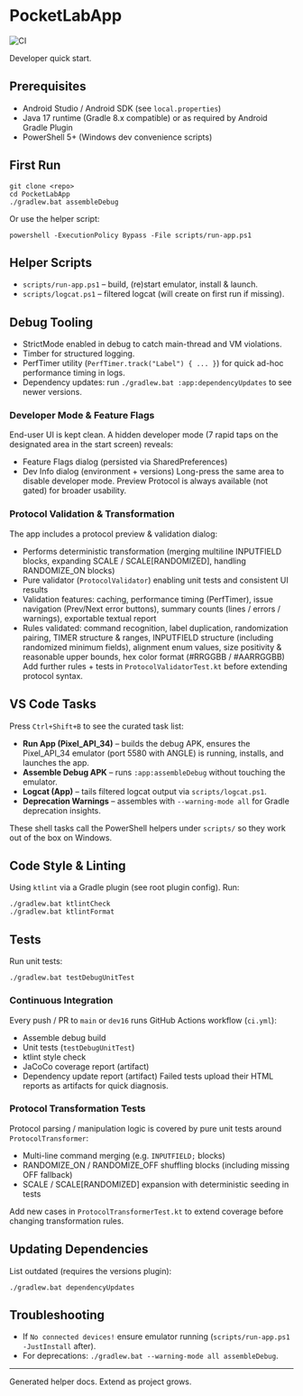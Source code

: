 # PocketLabApp

![CI](https://github.com/lkacz/PocketLabApp/actions/workflows/ci.yml/badge.svg)
<!-- Coverage badge placeholder (can be updated with shields.io + action in future) -->


Developer quick start.

## Prerequisites
- Android Studio / Android SDK (see `local.properties`)
- Java 17 runtime (Gradle 8.x compatible) or as required by Android Gradle Plugin
- PowerShell 5+ (Windows dev convenience scripts)

## First Run
```
git clone <repo>
cd PocketLabApp
./gradlew.bat assembleDebug
```
Or use the helper script:
```
powershell -ExecutionPolicy Bypass -File scripts/run-app.ps1
```

## Helper Scripts
- `scripts/run-app.ps1` – build, (re)start emulator, install & launch.
- `scripts/logcat.ps1` – filtered logcat (will create on first run if missing).

## Debug Tooling
- StrictMode enabled in debug to catch main-thread and VM violations.
- Timber for structured logging.
- PerfTimer utility (`PerfTimer.track("Label") { ... }`) for quick ad-hoc performance timing in logs.
- Dependency updates: run `./gradlew.bat :app:dependencyUpdates` to see newer versions.

### Developer Mode & Feature Flags
End-user UI is kept clean. A hidden developer mode (7 rapid taps on the designated area in the start screen) reveals:
- Feature Flags dialog (persisted via SharedPreferences)
- Dev Info dialog (environment + versions)
Long-press the same area to disable developer mode. Preview Protocol is always available (not gated) for broader usability.

### Protocol Validation & Transformation
The app includes a protocol preview & validation dialog:
- Performs deterministic transformation (merging multiline INPUTFIELD blocks, expanding SCALE / SCALE[RANDOMIZED], handling RANDOMIZE_ON blocks)
- Pure validator (`ProtocolValidator`) enabling unit tests and consistent UI results
- Validation features: caching, performance timing (PerfTimer), issue navigation (Prev/Next error buttons), summary counts (lines / errors / warnings), exportable textual report
- Rules validated: command recognition, label duplication, randomization pairing, TIMER structure & ranges, INPUTFIELD structure (including randomized minimum fields), alignment enum values, size positivity & reasonable upper bounds, hex color format (#RRGGBB / #AARRGGBB)
Add further rules + tests in `ProtocolValidatorTest.kt` before extending protocol syntax.

## VS Code Tasks
Press `Ctrl+Shift+B` to see the curated task list:

- **Run App (Pixel_API_34)** – builds the debug APK, ensures the Pixel_API_34 emulator (port 5580 with ANGLE) is running, installs, and launches the app.
- **Assemble Debug APK** – runs `:app:assembleDebug` without touching the emulator.
- **Logcat (App)** – tails filtered logcat output via `scripts/logcat.ps1`.
- **Deprecation Warnings** – assembles with `--warning-mode all` for Gradle deprecation insights.

These shell tasks call the PowerShell helpers under `scripts/` so they work out of the box on Windows.

## Code Style & Linting
Using `ktlint` via a Gradle plugin (see root plugin config). Run:
```
./gradlew.bat ktlintCheck
./gradlew.bat ktlintFormat
```

## Tests
Run unit tests:
```
./gradlew.bat testDebugUnitTest
```

### Continuous Integration
Every push / PR to `main` or `dev16` runs GitHub Actions workflow (`ci.yml`):
- Assemble debug build
- Unit tests (`testDebugUnitTest`)
- ktlint style check
- JaCoCo coverage report (artifact)
- Dependency update report (artifact)
Failed tests upload their HTML reports as artifacts for quick diagnosis.

### Protocol Transformation Tests
Protocol parsing / manipulation logic is covered by pure unit tests around `ProtocolTransformer`:
- Multi-line command merging (e.g. `INPUTFIELD;` blocks)
- RANDOMIZE_ON / RANDOMIZE_OFF shuffling blocks (including missing OFF fallback)
- SCALE / SCALE[RANDOMIZED] expansion with deterministic seeding in tests

Add new cases in `ProtocolTransformerTest.kt` to extend coverage before changing transformation rules.

## Updating Dependencies
List outdated (requires the versions plugin):
```
./gradlew.bat dependencyUpdates
```

## Troubleshooting
- If `No connected devices!` ensure emulator running (`scripts/run-app.ps1 -JustInstall` after).
- For deprecations: `./gradlew.bat --warning-mode all assembleDebug`.

---
Generated helper docs. Extend as project grows.
